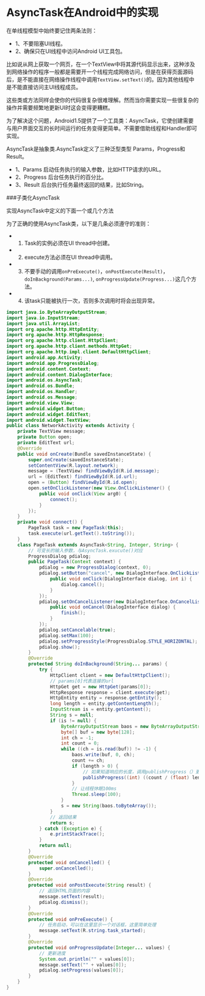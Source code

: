 # AsyncTask在Android中的实现

在单线程模型中始终要记住两条法则：

- 1、不要阻塞UI线程。
- 2、确保只在UI线程中访问Android UI工具包。

比如说从网上获取一个网页，在一个TextView中将其源代码显示出来，这种涉及到网络操作的程序一般都是需要开一个线程完成网络访问，但是在获得页面源码后，是不能直接在网络操作线程中调用`TextView.setText()`的。因为其他线程中是不能直接访问主UI线程成员。

这些类或方法同样会使你的代码很复杂很难理解。然而当你需要实现一些很复杂的操作并需要频繁地更新UI时这会变得更糟糕。

为了解决这个问题，Android1.5提供了一个工具类：AsyncTask，它使创建需要与用户界面交互的长时间运行的任务变得更简单。不需要借助线程和Handler即可实现。

AsyncTask是抽象类.AsyncTask定义了三种泛型类型 Params，Progress和Result。

- 1、Params 启动任务执行的输入参数，比如HTTP请求的URL。
- 2、Progress 后台任务执行的百分比。
- 3、Result 后台执行任务最终返回的结果，比如String。

###子类化AsyncTask

实现AsyncTask中定义的下面一个或几个方法

为了正确的使用AsyncTask类，以下是几条必须遵守的准则：

- 1) Task的实例必须在UI thread中创建。
- 2) execute方法必须在UI thread中调用。
- 3) 不要手动的调用`onPreExecute()`，`onPostExecute(Result)`，`doInBackground(Params...)`, `onProgressUpdate(Progress...)`这几个方法。
- 4) 该task只能被执行一次，否则多次调用时将会出现异常。

```java
import java.io.ByteArrayOutputStream;
import java.io.InputStream;
import java.util.ArrayList;
import org.apache.http.HttpEntity;
import org.apache.http.HttpResponse;
import org.apache.http.client.HttpClient;
import org.apache.http.client.methods.HttpGet;
import org.apache.http.impl.client.DefaultHttpClient;
import android.app.Activity;
import android.app.ProgressDialog;
import android.content.Context;
import android.content.DialogInterface;
import android.os.AsyncTask;
import android.os.Bundle;
import android.os.Handler;
import android.os.Message;
import android.view.View;
import android.widget.Button;
import android.widget.EditText;
import android.widget.TextView;
public class NetworkActivity extends Activity {
	private TextView message;
	private Button open;
	private EditText url;
	@Override
	public void onCreate(Bundle savedInstanceState) {
		super.onCreate(savedInstanceState);
		setContentView(R.layout.network);
		message = (TextView) findViewById(R.id.message);
		url = (EditText) findViewById(R.id.url);
		open = (Button) findViewById(R.id.open);
		open.setOnClickListener(new View.OnClickListener() {
			public void onClick(View arg0) {
				connect();
			}
		});
	}
	private void connect() {
		PageTask task = new PageTask(this);
		task.execute(url.getText().toString());
	}
	class PageTask extends AsyncTask<String, Integer, String> {
		// 可变长的输入参数，与AsyncTask.exucute()对应
		ProgressDialog pdialog;
		public PageTask(Context context) {
			pdialog = new ProgressDialog(context, 0);
			pdialog.setButton("cancel", new DialogInterface.OnClickListener() {
				public void onClick(DialogInterface dialog, int i) {
					dialog.cancel();
				}
			});
			pdialog.setOnCancelListener(new DialogInterface.OnCancelListener() {
				public void onCancel(DialogInterface dialog) {
					finish();
				}
			});
			pdialog.setCancelable(true);
			pdialog.setMax(100);
			pdialog.setProgressStyle(ProgressDialog.STYLE_HORIZONTAL);
			pdialog.show();
		}
		@Override
		protected String doInBackground(String... params) {
			try {
				HttpClient client = new DefaultHttpClient();
				// params[0]代表连接的url
				HttpGet get = new HttpGet(params[0]);
				HttpResponse response = client.execute(get);
				HttpEntity entity = response.getEntity();
				long length = entity.getContentLength();
				InputStream is = entity.getContent();
				String s = null;
				if (is != null) {
					ByteArrayOutputStream baos = new ByteArrayOutputStream();
					byte[] buf = new byte[128];
					int ch = -1;
					int count = 0;
					while ((ch = is.read(buf)) != -1) {
						baos.write(buf, 0, ch);
						count += ch;
						if (length > 0) {
							// 如果知道响应的长度，调用publishProgress（）更新进度
							publishProgress((int) ((count / (float) length) * 100));
						}
						// 让线程休眠100ms
						Thread.sleep(100);
					}
					s = new String(baos.toByteArray());
				}
				// 返回结果
				return s;
			} catch (Exception e) {
				e.printStackTrace();
			}
			return null;
		}
		@Override
		protected void onCancelled() {
			super.onCancelled();
		}
		@Override
		protected void onPostExecute(String result) {
			// 返回HTML页面的内容
			message.setText(result);
			pdialog.dismiss();
		}
		@Override
		protected void onPreExecute() {
			// 任务启动，可以在这里显示一个对话框，这里简单处理
			message.setText(R.string.task_started);
		}
		@Override
		protected void onProgressUpdate(Integer... values) {
			// 更新进度
			System.out.println("" + values[0]);
			message.setText("" + values[0]);
			pdialog.setProgress(values[0]);
		}
	}
}
```